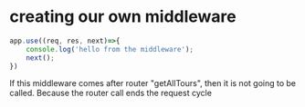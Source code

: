 # creating our own middleware

```js
app.use((req, res, next)=>{
    console.log('hello from the middleware');
    next();
})
```
If this middleware comes after router "getAllTours", then it is not going to be  called. Because the router call ends the request cycle
